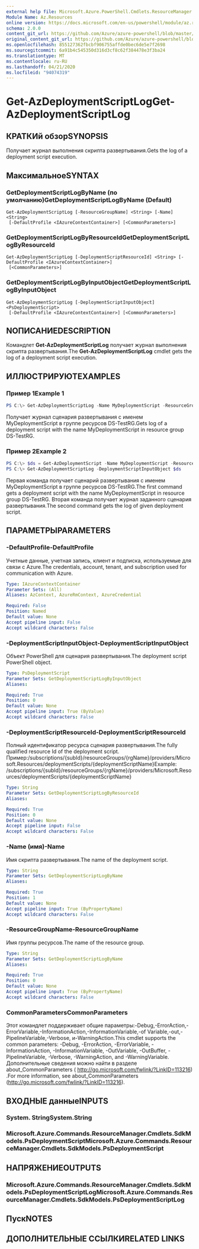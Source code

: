 ```yaml
---
external help file: Microsoft.Azure.PowerShell.Cmdlets.ResourceManager.dll-Help.xml
Module Name: Az.Resources
online version: https://docs.microsoft.com/en-us/powershell/module/az.resources/get-azdeploymentscriptlog
schema: 2.0.0
content_git_url: https://github.com/Azure/azure-powershell/blob/master/src/Resources/Resources/help/Get-AzDeploymentScriptLog.md
original_content_git_url: https://github.com/Azure/azure-powershell/blob/master/src/Resources/Resources/help/Get-AzDeploymentScriptLog.md
ms.openlocfilehash: 855127362fbcbf906755affde0bec6de5e7f2698
ms.sourcegitcommit: 6a91b4c545350d316d3cf8c62f384478e3f3ba24
ms.translationtype: MT
ms.contentlocale: ru-RU
ms.lasthandoff: 04/21/2020
ms.locfileid: "94074319"
---
```

# <span data-ttu-id="34ea1-101">Get-AzDeploymentScriptLog</span><span class="sxs-lookup"><span data-stu-id="34ea1-101">Get-AzDeploymentScriptLog</span></span>

## <span data-ttu-id="34ea1-102">КРАТКИй обзор</span><span class="sxs-lookup"><span data-stu-id="34ea1-102">SYNOPSIS</span></span>
<span data-ttu-id="34ea1-103">Получает журнал выполнения скрипта развертывания.</span><span class="sxs-lookup"><span data-stu-id="34ea1-103">Gets the log of a deployment script execution.</span></span>

## <span data-ttu-id="34ea1-104">Максимальное</span><span class="sxs-lookup"><span data-stu-id="34ea1-104">SYNTAX</span></span>

### <span data-ttu-id="34ea1-105">GetDeploymentScriptLogByName (по умолчанию)</span><span class="sxs-lookup"><span data-stu-id="34ea1-105">GetDeploymentScriptLogByName (Default)</span></span>
```
Get-AzDeploymentScriptLog [-ResourceGroupName] <String> [-Name] <String>
 [-DefaultProfile <IAzureContextContainer>] [<CommonParameters>]
```

### <span data-ttu-id="34ea1-106">GetDeploymentScriptLogByResourceId</span><span class="sxs-lookup"><span data-stu-id="34ea1-106">GetDeploymentScriptLogByResourceId</span></span>
```
Get-AzDeploymentScriptLog [-DeploymentScriptResourceId] <String> [-DefaultProfile <IAzureContextContainer>]
 [<CommonParameters>]
```

### <span data-ttu-id="34ea1-107">GetDeploymentScriptLogByInputObject</span><span class="sxs-lookup"><span data-stu-id="34ea1-107">GetDeploymentScriptLogByInputObject</span></span>
```
Get-AzDeploymentScriptLog [-DeploymentScriptInputObject] <PsDeploymentScript>
 [-DefaultProfile <IAzureContextContainer>] [<CommonParameters>]
```

## <span data-ttu-id="34ea1-108">NОПИСАНИЕ</span><span class="sxs-lookup"><span data-stu-id="34ea1-108">DESCRIPTION</span></span>
<span data-ttu-id="34ea1-109">Командлет **Get-AzDeploymentScriptLog** получает журнал выполнения скрипта развертывания.</span><span class="sxs-lookup"><span data-stu-id="34ea1-109">The **Get-AzDeploymentScriptLog** cmdlet gets the log of a deployment script execution.</span></span>

## <span data-ttu-id="34ea1-110">ИЛЛЮСТРИРУЮТ</span><span class="sxs-lookup"><span data-stu-id="34ea1-110">EXAMPLES</span></span>

### <span data-ttu-id="34ea1-111">Пример 1</span><span class="sxs-lookup"><span data-stu-id="34ea1-111">Example 1</span></span>
```powershell
PS C:\> Get-AzDeploymentScriptLog -Name MyDeploymentScript -ResourceGroupName DS-TestRg
```

<span data-ttu-id="34ea1-112">Получает журнал сценария развертывания с именем MyDeploymentScript в группе ресурсов DS-TestRG.</span><span class="sxs-lookup"><span data-stu-id="34ea1-112">Gets log of a deployment script with the name MyDeploymentScript in resource group DS-TestRG.</span></span>

### <span data-ttu-id="34ea1-113">Пример 2</span><span class="sxs-lookup"><span data-stu-id="34ea1-113">Example 2</span></span>
```powershell
PS C:\> $ds = Get-AzDeploymentScript -Name MyDeploymentScript -ResourceGroupName DS-TestRg
PS C:\> Get-AzDeploymentScriptLog -DeploymentScriptInputObject $ds
```

<span data-ttu-id="34ea1-114">Первая команда получает сценарий развертывания с именем MyDeploymentScript в группе ресурсов DS-TestRG.</span><span class="sxs-lookup"><span data-stu-id="34ea1-114">The first command gets a deployment script with the name MyDeploymentScript in resource group DS-TestRG.</span></span>
<span data-ttu-id="34ea1-115">Вторая команда получает журнал заданного сценария развертывания.</span><span class="sxs-lookup"><span data-stu-id="34ea1-115">The second command gets the log of given deployment script.</span></span>

## <span data-ttu-id="34ea1-116">ПАРАМЕТРЫ</span><span class="sxs-lookup"><span data-stu-id="34ea1-116">PARAMETERS</span></span>

### <span data-ttu-id="34ea1-117">-DefaultProfile</span><span class="sxs-lookup"><span data-stu-id="34ea1-117">-DefaultProfile</span></span>
<span data-ttu-id="34ea1-118">Учетные данные, учетная запись, клиент и подписка, используемые для связи с Azure.</span><span class="sxs-lookup"><span data-stu-id="34ea1-118">The credentials, account, tenant, and subscription used for communication with Azure.</span></span>

```yaml
Type: IAzureContextContainer
Parameter Sets: (All)
Aliases: AzContext, AzureRmContext, AzureCredential

Required: False
Position: Named
Default value: None
Accept pipeline input: False
Accept wildcard characters: False
```

### <span data-ttu-id="34ea1-119">-DeploymentScriptInputObject</span><span class="sxs-lookup"><span data-stu-id="34ea1-119">-DeploymentScriptInputObject</span></span>
<span data-ttu-id="34ea1-120">Объект PowerShell для сценария развертывания.</span><span class="sxs-lookup"><span data-stu-id="34ea1-120">The deployment script PowerShell object.</span></span>

```yaml
Type: PsDeploymentScript
Parameter Sets: GetDeploymentScriptLogByInputObject
Aliases:

Required: True
Position: 0
Default value: None
Accept pipeline input: True (ByValue)
Accept wildcard characters: False
```

### <span data-ttu-id="34ea1-121">-DeploymentScriptResourceId</span><span class="sxs-lookup"><span data-stu-id="34ea1-121">-DeploymentScriptResourceId</span></span>
<span data-ttu-id="34ea1-122">Полный идентификатор ресурса сценария развертывания.</span><span class="sxs-lookup"><span data-stu-id="34ea1-122">The fully qualified resource Id of the deployment script.</span></span>
<span data-ttu-id="34ea1-123">Пример:/subscriptions/{subId}/resourceGroups/{rgName}/providers/Microsoft.Resources/deploymentScripts/{deploymentScriptName}</span><span class="sxs-lookup"><span data-stu-id="34ea1-123">Example: /subscriptions/{subId}/resourceGroups/{rgName}/providers/Microsoft.Resources/deploymentScripts/{deploymentScriptName}</span></span>

```yaml
Type: String
Parameter Sets: GetDeploymentScriptLogByResourceId
Aliases:

Required: True
Position: 0
Default value: None
Accept pipeline input: False
Accept wildcard characters: False
```

### <span data-ttu-id="34ea1-124">-Name (имя)</span><span class="sxs-lookup"><span data-stu-id="34ea1-124">-Name</span></span>
<span data-ttu-id="34ea1-125">Имя скрипта развертывания.</span><span class="sxs-lookup"><span data-stu-id="34ea1-125">The name of the deployment script.</span></span>

```yaml
Type: String
Parameter Sets: GetDeploymentScriptLogByName
Aliases:

Required: True
Position: 1
Default value: None
Accept pipeline input: True (ByPropertyName)
Accept wildcard characters: False
```

### <span data-ttu-id="34ea1-126">-ResourceGroupName</span><span class="sxs-lookup"><span data-stu-id="34ea1-126">-ResourceGroupName</span></span>
<span data-ttu-id="34ea1-127">Имя группы ресурсов.</span><span class="sxs-lookup"><span data-stu-id="34ea1-127">The name of the resource group.</span></span>

```yaml
Type: String
Parameter Sets: GetDeploymentScriptLogByName
Aliases:

Required: True
Position: 0
Default value: None
Accept pipeline input: True (ByPropertyName)
Accept wildcard characters: False
```

### <span data-ttu-id="34ea1-128">CommonParameters</span><span class="sxs-lookup"><span data-stu-id="34ea1-128">CommonParameters</span></span>
<span data-ttu-id="34ea1-129">Этот командлет поддерживает общие параметры:-Debug,-ErrorAction,-ErrorVariable,-InformationAction,-InformationVariable,-of Variable,-out,-PipelineVariable,-Verbose, и-WarningAction.</span><span class="sxs-lookup"><span data-stu-id="34ea1-129">This cmdlet supports the common parameters: -Debug, -ErrorAction, -ErrorVariable, -InformationAction, -InformationVariable, -OutVariable, -OutBuffer, -PipelineVariable, -Verbose, -WarningAction, and -WarningVariable.</span></span>
<span data-ttu-id="34ea1-130">Дополнительные сведения можно найти в разделе about_CommonParameters ( http://go.microsoft.com/fwlink/?LinkID=113216) .</span><span class="sxs-lookup"><span data-stu-id="34ea1-130">For more information, see about_CommonParameters (http://go.microsoft.com/fwlink/?LinkID=113216).</span></span>

## <span data-ttu-id="34ea1-131">ВХОДНЫЕ данные</span><span class="sxs-lookup"><span data-stu-id="34ea1-131">INPUTS</span></span>

### <span data-ttu-id="34ea1-132">System. String</span><span class="sxs-lookup"><span data-stu-id="34ea1-132">System.String</span></span>

### <span data-ttu-id="34ea1-133">Microsoft.Azure.Commands.ResourceManager.Cmdlets.SdkModels.PsDeploymentScript</span><span class="sxs-lookup"><span data-stu-id="34ea1-133">Microsoft.Azure.Commands.ResourceManager.Cmdlets.SdkModels.PsDeploymentScript</span></span>

## <span data-ttu-id="34ea1-134">НАПРЯЖЕНИЕ</span><span class="sxs-lookup"><span data-stu-id="34ea1-134">OUTPUTS</span></span>

### <span data-ttu-id="34ea1-135">Microsoft.Azure.Commands.ResourceManager.Cmdlets.SdkModels.PsDeploymentScriptLog</span><span class="sxs-lookup"><span data-stu-id="34ea1-135">Microsoft.Azure.Commands.ResourceManager.Cmdlets.SdkModels.PsDeploymentScriptLog</span></span>

## <span data-ttu-id="34ea1-136">Пуск</span><span class="sxs-lookup"><span data-stu-id="34ea1-136">NOTES</span></span>

## <span data-ttu-id="34ea1-137">ДОПОЛНИТЕЛЬНЫЕ ССЫЛКИ</span><span class="sxs-lookup"><span data-stu-id="34ea1-137">RELATED LINKS</span></span>
